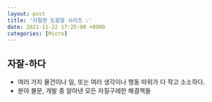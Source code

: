 ```yaml
---
layout: post
title: '자잘한 도움말 시리즈 💡'
date: 2021-11-22 17:25:00 +0900
categories: [Micro]
---
```


## 자잘-하다
 - 여러 가지 물건이나 일, 또는 여러 생각이나 행동 따위가 다 작고 소소하다.
 - 분야 불문, 개발 중 알아낸 모든 자질구레한 해결책들